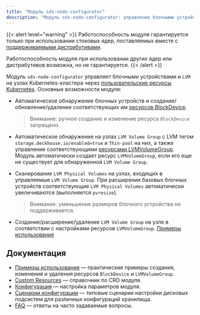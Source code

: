 ```yaml
---
title: "Модуль sds-node-configurator"
description: "Модуль sds-node-configurator: управление блочными устройствами и LVM"
---
```


{{< alert level="warning" >}}
Работоспособность модуля гарантируется только при использовании стоковых ядер, поставляемых вместе с [поддерживаемыми дистрибутивами](/products/kubernetes-platform/documentation/v1/reference/supported_versions.html#linux).

Работоспособность модуля при использовании других ядер или дистрибутивов возможна, но не гарантируется.
{{< /alert >}}

Модуль `sds-node-configurator` управляет блочными устройствами и `LVM` на узлах Kubernetes-кластера через [пользовательские ресурсы Kubernetes](./cr.html). Основные возможности модуля:

- Автоматическое обнаружение блочных устройств и создание/обновление/удаление соответствующих им [ресурсов BlockDevice](./cr.html#blockdevice).

  > Внимание: ручное создание и изменение ресурса `BlockDevice` запрещено.

- Автоматическое обнаружение на узлах `LVM Volume Group` с LVM тегом `storage.deckhouse.io/enabled=true` и `Thin-pool` на них, а также управление соответствующими [ресурсами LVMVolumeGroup](./cr.html#lvmvolumegroup). Модуль автоматически создает ресурс `LVMVolumeGroup`, если его еще не существует для обнаруженной `LVM Volume Group`.

- Сканирование `LVM Physical Volumes` на узлах, входящих в управляемые `LVM Volume Group`. При расширении базовых блочных устройств соответствующие `LVM Physical Volumes` автоматически увеличиваются (выполняется `pvresize`).

  > Внимание: уменьшение размеров блочного устройства не поддерживается.

- Создание/расширение/удаление `LVM Volume Group` на узле в соответствии с настройками ресурсов `LVMVolumeGroup`. [Примеры использования](./usage.html#работа-с-ресурсами-lvmvolumegroup)

## Документация

- [Примеры использования](./usage.html) — практические примеры создания, изменения и удаления ресурсов `BlockDevice` и `LVMVolumeGroup`.
- [Custom Resources](./cr.html) — справочник по CRD модуля.
- [Конфигурация](./configuration.html) — настройка параметров модуля.
- [Сценарии конфигурации](./layouts.html) — типовые сценарии настройки дисковых подсистем для различных конфигураций хранилища.
- [FAQ](./faq.html) — ответы на часто задаваемые вопросы.
